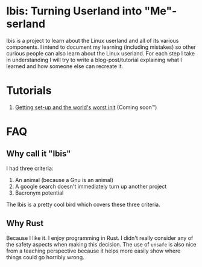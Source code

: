 # Ibis: Turning Userland into "Me"-serland

Ibis is a project to learn about the Linux userland and all of 
its various components. I intend to document my learning (including mistakes) 
so other curious people can also learn about the Linux userland. 
For each step I take in understanding I will try to write a blog-post/tutorial
explaining what I learned and how someone else can recreate it. 




# Tutorials

1. [Getting set-up and the world's worst init](tutorials/01_setup_and_bad_init.html) (Coming soon™)

# FAQ

## Why call it "Ibis"

I had three criteria:

1. An animal (because a Gnu is an animal)
1. A google search doesn't immediately turn up another project
1. Bacronym potential

The Ibis is a pretty cool bird which covers these three criteria. 


## Why Rust

Because I like it. I enjoy programming in Rust. 
I didn't really consider any of the safety aspects when making this decision. 
The use of `unsafe` is also nice from a teaching perspective because it helps
more easily show where things could go horribly wrong. 
